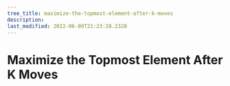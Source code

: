 ```yaml
---
tree_title: maximize-the-topmost-element-after-k-moves
description: 
last_modified: 2022-06-09T21:23:28.2328
---
```


# Maximize the Topmost Element After K Moves
